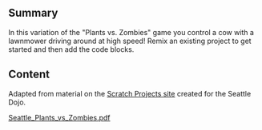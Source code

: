 ## Summary

 In this variation of the "Plants vs. Zombies" game you
control a cow with a lawnmower driving around at high speed\! Remix an
existing project to get started and then add the code blocks.


## Content

Adapted from material on the [Scratch Projects
site](http://makomatic.com/dojo/exercises.html) created for the Seattle
Dojo.

[Seattle_Plants_vs_Zombies.pdf](../files/Seattle_Plants_vs_Zombies.pdf)
